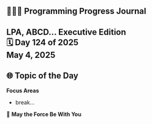 ## 👩🏻‍💻 Programming Progress Journal  
LPA, ABCD...
**Executive Edition**  
🗓️ Day 124 of 2025  
May 4, 2025
---

## 🌐 Topic of the Day  
**Focus Areas** 

- break...

🔮 **May the Force Be With You**